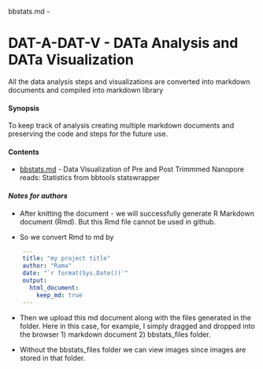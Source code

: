 bbstats.md - 
# DAT-A-DAT-V - DATa Analysis and DATa Visualization

All the data analysis steps and visualizations are converted into markdown documents and compiled into markdown library

#### **Synopsis**

To keep track of analysis creating multiple markdown documents and preserving the code and steps for the future use.
 
#### Contents 
 
  * [bbstats.md](https://github.com/ramadatta/CPWorkFlow/blob/main/Rmarkdown/bbstats.md) - Data Visualization of Pre and Post Trimmmed Nanopore reads: Statistics from bbtools statswrapper





#### *Notes for authors*

* After knitting the document -  we will successfully generate R Markdown document (Rmd). But this Rmd file cannot be used in github. 

* So we convert Rmd to md by 

``` yaml
    ---
    title: "my project title"
    author: "Rama"
    date: "`r format(Sys.Date())`"
    output:
      html_document:
        keep_md: true
    ---
```

* Then we upload this md document along with the files generated in the folder. Here in this case, for example, I simply dragged and dropped into the browser 1) markdown document 2) bbstats_files folder.

* Without the bbstats_files folder we can view images since images are stored in that folder.


